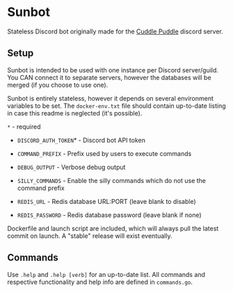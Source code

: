 # Sunbot
Stateless Discord bot originally made for the [Cuddle Puddle](https://floof.zone/discord) discord server.

## Setup

Sunbot is intended to be used with one instance per Discord server/guild. You CAN connect it to separate servers, however the databases will be merged (if you choose to use one).

Sunbot is entirely stateless, however it depends on several environment variables to be set.
The `docker-env.txt` file should contain up-to-date listing in case this readme is neglected (it's possible).

`*` - required

* `DISCORD_AUTH_TOKEN`* - Discord bot API token

* `COMMAND_PREFIX` - Prefix used by users to execute commands

* `DEBUG_OUTPUT` - Verbose debug output

* `SILLY_COMMANDS` - Enable the silly commands which do not use the command prefix

* `REDIS_URL` - Redis database URL:PORT (leave blank to disable)

* `REDIS_PASSWORD` - Redis database password (leave blank if none)

Dockerfile and launch script are included, which will always pull the latest commit on launch. A "stable" release will exist eventually.

## Commands

Use `.help` and `.help [verb]` for an up-to-date list. All commands and respective functionality and help info are defined in `commands.go`.
